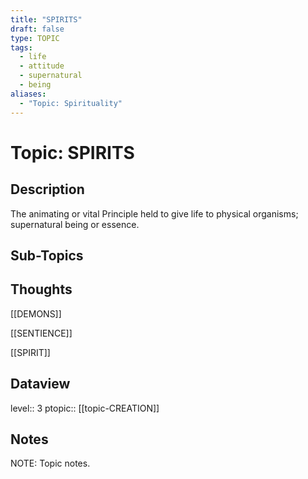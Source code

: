 ```yaml
---
title: "SPIRITS"
draft: false
type: TOPIC
tags:
  - life
  - attitude
  - supernatural
  - being
aliases:
  - "Topic: Spirituality"
---
```

# Topic: SPIRITS
## Description
The animating or vital Principle held to give life to physical organisms; supernatural being or essence.

## Sub-Topics


## Thoughts

[[DEMONS]]

[[SENTIENCE]]

[[SPIRIT]]


## Dataview
level:: 3
ptopic:: [[topic-CREATION]]

## Notes
NOTE: Topic notes.